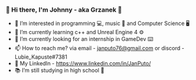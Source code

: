 ### 👋 Hi there, I'm Johnny - aka Grzanek 👋

- 👀 I’m interested in programming 💻, music 🎵 and Computer Science 🖥️
- 🌱 I’m currently learning c++ and Unreal Engine 4 ⚙️
- 💞️ I’m currently looking for an internship in GameDev ⌨️
- 📫 How to reach me? via email - janputo76@gmail.com or discord - Lubie_Kapuste#7381 
- 💼 My LinkedIn - https://www.linkedin.com/in/JanPuto/
- 📚 I’m still studying in high school 😬
